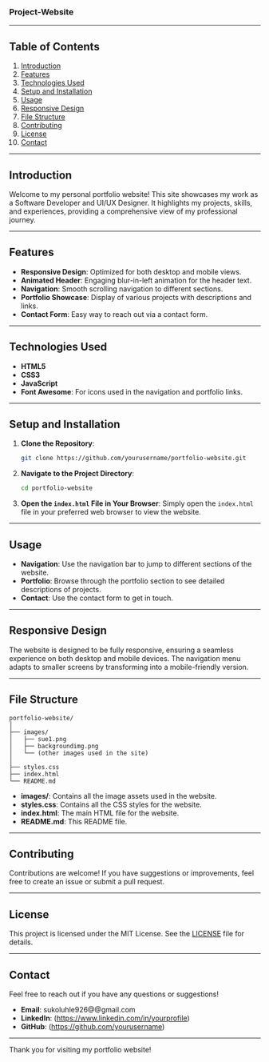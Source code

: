 ### Project-Website
---

## Table of Contents

1. [Introduction](#introduction)
2. [Features](#features)
3. [Technologies Used](#technologies-used)
4. [Setup and Installation](#setup-and-installation)
5. [Usage](#usage)
6. [Responsive Design](#responsive-design)
7. [File Structure](#file-structure)
8. [Contributing](#contributing)
9. [License](#license)
10. [Contact](#contact)

---

## Introduction

Welcome to my personal portfolio website! This site showcases my work as a Software Developer and UI/UX Designer. It highlights my projects, skills, and experiences, providing a comprehensive view of my professional journey.

---

## Features

- **Responsive Design**: Optimized for both desktop and mobile views.
- **Animated Header**: Engaging blur-in-left animation for the header text.
- **Navigation**: Smooth scrolling navigation to different sections.
- **Portfolio Showcase**: Display of various projects with descriptions and links.
- **Contact Form**: Easy way to reach out via a contact form.

---

## Technologies Used

- **HTML5**
- **CSS3**
- **JavaScript**
- **Font Awesome**: For icons used in the navigation and portfolio links.

---

## Setup and Installation

1. **Clone the Repository**:
   ```bash
   git clone https://github.com/yourusername/portfolio-website.git
   ```

2. **Navigate to the Project Directory**:
   ```bash
   cd portfolio-website
   ```

3. **Open the `index.html` File in Your Browser**:
   Simply open the `index.html` file in your preferred web browser to view the website.

---

## Usage

- **Navigation**: Use the navigation bar to jump to different sections of the website.
- **Portfolio**: Browse through the portfolio section to see detailed descriptions of projects.
- **Contact**: Use the contact form to get in touch.

---

## Responsive Design

The website is designed to be fully responsive, ensuring a seamless experience on both desktop and mobile devices. The navigation menu adapts to smaller screens by transforming into a mobile-friendly version.

---

## File Structure

```
portfolio-website/
│
├── images/
│   ├── sue1.png
│   ├── backgroundimg.png
│   └── (other images used in the site)
│
├── styles.css
├── index.html
└── README.md
```

- **images/**: Contains all the image assets used in the website.
- **styles.css**: Contains all the CSS styles for the website.
- **index.html**: The main HTML file for the website.
- **README.md**: This README file.

---

## Contributing

Contributions are welcome! If you have suggestions or improvements, feel free to create an issue or submit a pull request.

---

## License

This project is licensed under the MIT License. See the [LICENSE](LICENSE) file for details.

---

## Contact

Feel free to reach out if you have any questions or suggestions!

- **Email**: sukoluhle926@@gmail.com
- **LinkedIn**: (https://www.linkedin.com/in/yourprofile)
- **GitHub**: (https://github.com/yourusername)

---

Thank you for visiting my portfolio website!

